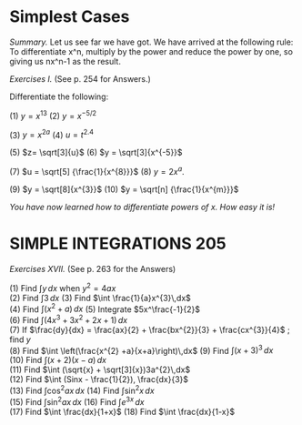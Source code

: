 Simplest Cases
========================================================

*Summary.* Let us see far we have got. We have arrived at the following rule: To differentiate x^n, multiply by the power and reduce the power by one, so giving us nx^n-1 as the result.

*Exercises I.* (See p. 254 for Answers.)

Differentiate the following:   

  (1) $y = x^{13}$     (2) $y= x^{-5/2}$   
  
  (3) $y = x^{2a}$     (4) $u = t^{2.4}$  
  
  (5) $z= \sqrt[3]{u}$ (6) $y = \sqrt[3]{x^{-5}}$  
  
  (7) $u = \sqrt[5] {\frac{1}{x^{8}}}$ (8) $y= 2x^{a}.$  
  
  (9) $y = \sqrt[8]{x^{3}}$   (10) $y = \sqrt[n] {\frac{1}{x^{m}}}$  
  
  *You have now learned how to differentiate powers of x. How easy it is!*
   
  
  SIMPLE INTEGRATIONS  205
========================================================
 *Exercises XVII.* (See p. 263 for the Answers)
 
 (1) Find $\int y\,dx$ when $y^{2} = 4ax$  
  (2) Find $\int 3\,dx$           (3) Find $\int \frac{1}{a}x^{3}\,dx$   
  (4) Find $\int (x^2 + a)\,dx$   (5) Integrate $5x^\frac{-1}{2}$  
   (6) Find $\int (4x^{3} + 3x^{2} + 2x + 1)\, dx$   
   (7) If $\frac{dy}{dx} = \frac{ax}{2} + \frac{bx^{2}}{3} + \frac{cx^{3}}{4}$ ; find $y$  
  (8) Find $\int \left(\frac{x^{2} +a}{x+a}\right)\,dx$       (9) Find $\int (x+3)^{3}\,dx$   
  (10) Find $\int (x+2)(x-a)\,dx$  
  (11) Find $\int (\sqrt{x} + \sqrt[3]{x})3a^{2}\,dx$  
   (12) Find $\int (Sinx - \frac{1}{2}), \frac{dx}{3}$  
   (13) Find $\int \cos^{2}ax \,dx$  (14) Find $\int \sin^{2}x\,dx$  
   (15) Find $\int \sin^{2} ax\, dx$  (16) Find $\int e^{3x}\,dx$  
    (17) Find $\int \frac{dx}{1+x}\$  (18) Find $\int \frac{dx}{1-x}\$
